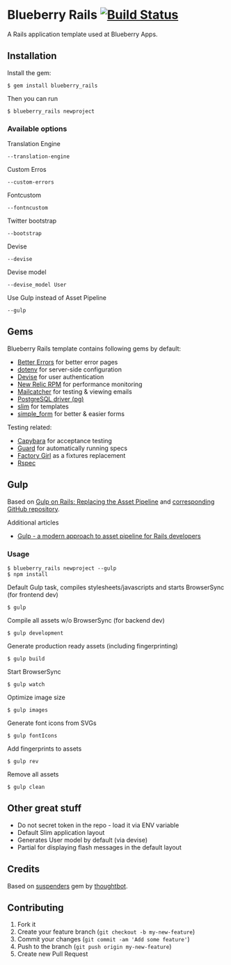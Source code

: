 # Blueberry Rails [![Build Status](https://secure.travis-ci.org/blueberryapps/blueberry_rails.png?branch=master)](http://travis-ci.org/blueberryapps/blueberry_rails)

A Rails application template used at Blueberry Apps.

## Installation

Install the gem:

    $ gem install blueberry_rails

Then you can run

    $ blueberry_rails newproject

### Available options

Translation Engine

    --translation-engine

Custom Erros

    --custom-errors

Fontcustom

    --fontncustom

Twitter bootstrap

    --bootstrap

Devise

    --devise

Devise model

    --devise_model User

Use Gulp instead of Asset Pipeline

    --gulp

## Gems

Blueberry Rails template contains following gems by default:

* [Better Errors](https://github.com/charliesome/better_errors) for better error pages
* [dotenv](https://github.com/bkeepers/dotenv) for server-side configuration
* [Devise](https://github.com/plataformatec/devise) for user authentication
* [New Relic RPM](https://github.com/newrelic/rpm) for performance monitoring
* [Mailcatcher](http://mailcatcher.me/) for testing & viewing emails
* [PostgreSQL driver (pg)](https://github.com/ged/ruby-pg)
* [slim](http://slim-lang.com/) for templates
* [simple_form](https://github.com/plataformatec/simple_form) for better & easier forms

Testing related:

* [Capybara](https://github.com/jnicklas/capybara) for acceptance testing
* [Guard](https://github.com/ranmocy/guard-rails) for automatically running specs
* [Factory Girl](https://github.com/rspec/rspec-rails) as a fixtures replacement
* [Rspec](https://github.com/rspec/rspec-rails)

## Gulp

Based on [Gulp on Rails: Replacing the Asset Pipeline](http://viget.com/extend/gulp-rails-asset-pipeline) and [corresponding  GitHub repository](https://github.com/vigetlabs/gulp-rails-pipeline).

Additional articles
* [Gulp - a modern approach to asset pipeline for Rails developers](http://blog.arkency.com/2015/03/gulp-modern-approach-to-asset-pipeline-for-rails-developers/)

### Usage

    $ blueberry_rails newproject --gulp
    $ npm install

Default Gulp task, compiles stylesheets/javascripts and starts BrowserSync (for frontend dev)

    $ gulp

Compile all assets w/o BrowserSync (for backend dev)

    $ gulp development

Generate production ready assets (including fingerprinting)

    $ gulp build

Start BrowserSync

    $ gulp watch

Optimize image size

    $ gulp images

Generate font icons from SVGs

    $ gulp fontIcons

Add fingerprints to assets

    $ gulp rev

Remove all assets

    $ gulp clean

## Other great stuff

* Do not secret token in the repo - load it via ENV variable
* Default Slim application layout
* Generates User model by default (via devise)
* Partial for displaying flash messages in the default layout

## Credits

Based on [suspenders](https://github.com/thoughtbot/suspenders/blob/master/README.md)
gem by [thoughtbot](http://thoughtbot.com/community).

## Contributing

1. Fork it
2. Create your feature branch (`git checkout -b my-new-feature`)
3. Commit your changes (`git commit -am 'Add some feature'`)
4. Push to the branch (`git push origin my-new-feature`)
5. Create new Pull Request
